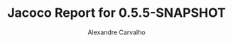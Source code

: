 ---
title: Jacoco Report for 0.5.5-SNAPSHOT
author: Alexandre Carvalho
menu_title: 0.5.5-SNAPSHOT
category: jacoco_reports
layout: iframe
iframe_url: /docs/0.5.5-SNAPSHOT/jacoco/test/html/index.html
order: 2
---